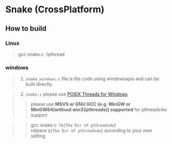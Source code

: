 # Snake (CrossPlatform)

## How to build

### Linux
>gcc snake.c -lpthread

### windows

> 1. `snake_windows.c` file is the code using windowsapis and can be built directly

> 2. `snake.c` please use [POSIX Threads for Windows](https://sourceforge.net/projects/pthreads4w/)
>> please use **MSVS or GNU GCC (e.g. MinGW or MinGW64(without win32pthreads)) supported** for pthreads4w support

>>gcc snake.c -I`${The Dir of pthreads4w}`<br>
relpace `${The Dir of pthreads4w}` according to your own setting
